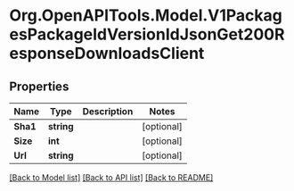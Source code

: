 # Org.OpenAPITools.Model.V1PackagesPackageIdVersionIdJsonGet200ResponseDownloadsClient

## Properties

Name | Type | Description | Notes
------------ | ------------- | ------------- | -------------
**Sha1** | **string** |  | [optional] 
**Size** | **int** |  | [optional] 
**Url** | **string** |  | [optional] 

[[Back to Model list]](../README.md#documentation-for-models) [[Back to API list]](../README.md#documentation-for-api-endpoints) [[Back to README]](../README.md)

